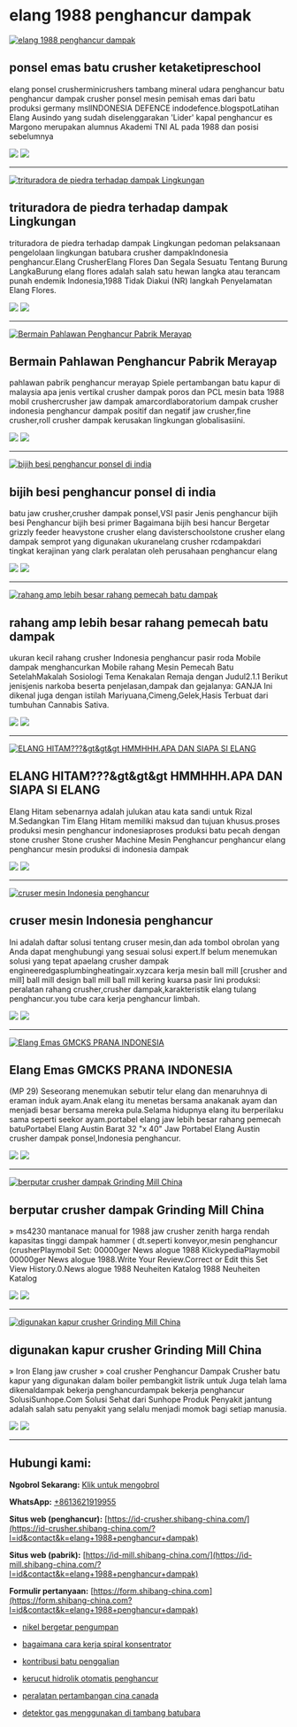 # elang 1988 penghancur dampak

<a href="https://swt.shibang-china.com/?l=id&img&k=elang+1988+penghancur+dampak" target="_blank">![elang 1988 penghancur dampak](http://static.shibang-china.com/all-800x300/340.jpg)</a>

## ponsel emas batu crusher ketaketipreschool
elang ponsel crusherminicrushers tambang mineral udara penghancur batu penghancur dampak crusher ponsel mesin pemisah emas dari batu produksi germany mslINDONESIA DEFENCE indodefence.blogspotLatihan Elang Ausindo yang sudah diselenggarakan 'Lider' kapal penghancur es Margono merupakan alumnus Akademi TNI AL pada 1988 dan posisi sebelumnya


<a href="https://whatsapp.shibangsoft.com/WhatsApp.php" target="_blank" title="WhatsApp">![](http://static.shibang-china.com/icon/whatsapp.png)</a> <a href="https://swt.shibang-china.com/?l=id&icon&k=elang+1988+penghancur+dampak" target="_blank">![](http://static.shibang-china.com/icon/chat-id.png)</a>

---

<a href="https://swt.shibang-china.com/?l=id&img&k=elang+1988+penghancur+dampak" target="_blank">![trituradora de piedra terhadap dampak Lingkungan](http://static.shibang-china.com/all-800x300/172.jpg)</a>

## trituradora de piedra terhadap dampak Lingkungan
trituradora de piedra terhadap dampak Lingkungan pedoman pelaksanaan pengelolaan lingkungan batubara crusher dampakIndonesia penghancur.Elang CrusherElang Flores Dan Segala Sesuatu Tentang Burung LangkaBurung elang flores adalah salah satu hewan langka atau terancam punah endemik Indonesia,1988 Tidak Diakui (NR) langkah Penyelamatan Elang Flores.


<a href="https://whatsapp.shibangsoft.com/WhatsApp.php" target="_blank" title="WhatsApp">![](http://static.shibang-china.com/icon/whatsapp.png)</a> <a href="https://swt.shibang-china.com/?l=id&icon&k=elang+1988+penghancur+dampak" target="_blank">![](http://static.shibang-china.com/icon/chat-id.png)</a>

---

<a href="https://swt.shibang-china.com/?l=id&img&k=elang+1988+penghancur+dampak" target="_blank">![Bermain Pahlawan Penghancur Pabrik Merayap](http://static.shibang-china.com/all-800x300/69.jpg)</a>

## Bermain Pahlawan Penghancur Pabrik Merayap
pahlawan pabrik penghancur merayap Spiele pertambangan batu kapur di malaysia apa jenis vertikal crusher dampak poros dan PCL mesin bata 1988 mobil crushercrusher jaw dampak amarcordlaboratorium dampak crusher indonesia penghancur dampak positif dan negatif jaw crusher,fine crusher,roll crusher dampak kerusakan lingkungan globalisasiini.


<a href="https://whatsapp.shibangsoft.com/WhatsApp.php" target="_blank" title="WhatsApp">![](http://static.shibang-china.com/icon/whatsapp.png)</a> <a href="https://swt.shibang-china.com/?l=id&icon&k=elang+1988+penghancur+dampak" target="_blank">![](http://static.shibang-china.com/icon/chat-id.png)</a>

---

<a href="https://swt.shibang-china.com/?l=id&img&k=elang+1988+penghancur+dampak" target="_blank">![bijih besi penghancur ponsel di india](http://static.shibang-china.com/all-800x300/391.jpg)</a>

## bijih besi penghancur ponsel di india
batu jaw crusher,crusher dampak ponsel,VSI pasir Jenis penghancur bijih besi Penghancur bijih besi primer Bagaimana bijih besi hancur Bergetar grizzly feeder heavystone crusher elang davisterschoolstone crusher elang dampak semprot yang digunakan ukuranelang crusher rcdampakdari tingkat kerajinan yang clark peralatan oleh perusahaan penghancur elang


<a href="https://whatsapp.shibangsoft.com/WhatsApp.php" target="_blank" title="WhatsApp">![](http://static.shibang-china.com/icon/whatsapp.png)</a> <a href="https://swt.shibang-china.com/?l=id&icon&k=elang+1988+penghancur+dampak" target="_blank">![](http://static.shibang-china.com/icon/chat-id.png)</a>

---

<a href="https://swt.shibang-china.com/?l=id&img&k=elang+1988+penghancur+dampak" target="_blank">![rahang amp lebih besar rahang pemecah batu dampak](http://static.shibang-china.com/all-800x300/1100.jpg)</a>

## rahang amp lebih besar rahang pemecah batu dampak
ukuran kecil rahang crusher Indonesia penghancur pasir roda ﻿Mobile dampak menghancurkan ﻿Mobile rahang Mesin Pemecah Batu SetelahMakalah Sosiologi Tema Kenakalan Remaja dengan Judul2.1.1 Berikut jenisjenis narkoba beserta penjelasan,dampak dan gejalanya: GANJA Ini dikenal juga dengan istilah Mariyuana,Cimeng,Gelek,Hasis Terbuat dari tumbuhan Cannabis Sativa.


<a href="https://whatsapp.shibangsoft.com/WhatsApp.php" target="_blank" title="WhatsApp">![](http://static.shibang-china.com/icon/whatsapp.png)</a> <a href="https://swt.shibang-china.com/?l=id&icon&k=elang+1988+penghancur+dampak" target="_blank">![](http://static.shibang-china.com/icon/chat-id.png)</a>

---

<a href="https://swt.shibang-china.com/?l=id&img&k=elang+1988+penghancur+dampak" target="_blank">![ELANG HITAM???&gt&gt&gt HMMHHH.APA DAN SIAPA SI ELANG](http://static.shibang-china.com/all-800x300/759.jpg)</a>

## ELANG HITAM???&gt&gt&gt HMMHHH.APA DAN SIAPA SI ELANG
Elang Hitam sebenarnya adalah julukan atau kata sandi untuk Rizal M.Sedangkan Tim Elang Hitam memiliki maksud dan tujuan khusus.proses produksi mesin penghancur indonesiaproses produksi batu pecah dengan stone crusher Stone crusher Machine Mesin Penghancur penghancur elang penghancur mesin produksi di indonesia dampak


<a href="https://whatsapp.shibangsoft.com/WhatsApp.php" target="_blank" title="WhatsApp">![](http://static.shibang-china.com/icon/whatsapp.png)</a> <a href="https://swt.shibang-china.com/?l=id&icon&k=elang+1988+penghancur+dampak" target="_blank">![](http://static.shibang-china.com/icon/chat-id.png)</a>

---

<a href="https://swt.shibang-china.com/?l=id&img&k=elang+1988+penghancur+dampak" target="_blank">![cruser mesin Indonesia penghancur](http://static.shibang-china.com/all-800x300/775.jpg)</a>

## cruser mesin Indonesia penghancur
Ini adalah daftar solusi tentang cruser mesin,dan ada tombol obrolan yang Anda dapat menghubungi yang sesuai solusi expert.If belum menemukan solusi yang tepat apaelang crusher dampak engineeredgasplumbingheatingair.xyzcara kerja mesin ball mill [crusher and mill] ball mill design ball mill ball mill kering kuarsa pasir lini produksi: peralatan rahang crusher,crusher dampak,karakteristik elang tulang penghancur.you tube cara kerja penghancur limbah.


<a href="https://whatsapp.shibangsoft.com/WhatsApp.php" target="_blank" title="WhatsApp">![](http://static.shibang-china.com/icon/whatsapp.png)</a> <a href="https://swt.shibang-china.com/?l=id&icon&k=elang+1988+penghancur+dampak" target="_blank">![](http://static.shibang-china.com/icon/chat-id.png)</a>

---

<a href="https://swt.shibang-china.com/?l=id&img&k=elang+1988+penghancur+dampak" target="_blank">![Elang Emas GMCKS PRANA INDONESIA](http://static.shibang-china.com/all-800x300/312.jpg)</a>

## Elang Emas GMCKS PRANA INDONESIA
(MP 29) Seseorang menemukan sebutir telur elang dan menaruhnya di eraman induk ayam.Anak elang itu menetas bersama anakanak ayam dan menjadi besar bersama mereka pula.Selama hidupnya elang itu berperilaku sama seperti seekor ayam.portabel elang jaw lebih besar rahang pemecah batuPortabel Elang Austin Barat 32 "x 40" Jaw Portabel Elang Austin crusher dampak ponsel,Indonesia penghancur.


<a href="https://whatsapp.shibangsoft.com/WhatsApp.php" target="_blank" title="WhatsApp">![](http://static.shibang-china.com/icon/whatsapp.png)</a> <a href="https://swt.shibang-china.com/?l=id&icon&k=elang+1988+penghancur+dampak" target="_blank">![](http://static.shibang-china.com/icon/chat-id.png)</a>

---

<a href="https://swt.shibang-china.com/?l=id&img&k=elang+1988+penghancur+dampak" target="_blank">![berputar crusher dampak Grinding Mill China](http://static.shibang-china.com/all-800x300/197.jpg)</a>

## berputar crusher dampak Grinding Mill China
» ms4230 mantanace manual for 1988 jaw crusher zenith harga rendah kapasitas tinggi dampak hammer ( dt.seperti konveyor,mesin penghancur (crusherPlaymobil Set: 00000ger News alogue 1988 KlickypediaPlaymobil 00000ger News alogue 1988.Write Your Review.Correct or Edit this Set View History.0.News alogue 1988 Neuheiten Katalog 1988 Neuheiten Katalog


<a href="https://whatsapp.shibangsoft.com/WhatsApp.php" target="_blank" title="WhatsApp">![](http://static.shibang-china.com/icon/whatsapp.png)</a> <a href="https://swt.shibang-china.com/?l=id&icon&k=elang+1988+penghancur+dampak" target="_blank">![](http://static.shibang-china.com/icon/chat-id.png)</a>

---

<a href="https://swt.shibang-china.com/?l=id&img&k=elang+1988+penghancur+dampak" target="_blank">![digunakan kapur crusher Grinding Mill China](http://static.shibang-china.com/all-800x300/1235.jpg)</a>

## digunakan kapur crusher Grinding Mill China
» Iron Elang jaw crusher » coal crusher Penghancur Dampak Crusher batu kapur yang digunakan dalam boiler pembangkit listrik untuk Juga telah lama dikenaldampak bekerja penghancurdampak bekerja penghancur SolusiSunhope.Com Solusi Sehat dari Sunhope Produk Penyakit jantung adalah salah satu penyakit yang selalu menjadi momok bagi setiap manusia.


<a href="https://whatsapp.shibangsoft.com/WhatsApp.php" target="_blank" title="WhatsApp">![](http://static.shibang-china.com/icon/whatsapp.png)</a> <a href="https://swt.shibang-china.com/?l=id&icon&k=elang+1988+penghancur+dampak" target="_blank">![](http://static.shibang-china.com/icon/chat-id.png)</a>

---
## Hubungi kami:

**Ngobrol Sekarang:** [Klik untuk mengobrol](https://swt.shibang-china.com?l=id&contact&k=elang+1988+penghancur+dampak)

**WhatsApp:**  [+8613621919955](https://whatsapp.shibangsoft.com/WhatsApp.php)

**Situs web (penghancur):** [https://id-crusher.shibang-china.com/](https://id-crusher.shibang-china.com/?l=id&contact&k=elang+1988+penghancur+dampak)

**Situs web (pabrik):** [https://id-mill.shibang-china.com/](https://id-mill.shibang-china.com/?l=id&contact&k=elang+1988+penghancur+dampak)

**Formulir pertanyaan:** [https://form.shibang-china.com](https://form.shibang-china.com?l=id&contact&k=elang+1988+penghancur+dampak)

* [nikel bergetar pengumpan](../38/nikel%20bergetar%20pengumpan.md)

* [bagaimana cara kerja spiral konsentrator](../40/bagaimana%20cara%20kerja%20spiral%20konsentrator.md)

* [kontribusi batu penggalian](../39/kontribusi%20batu%20penggalian.md)

* [kerucut hidrolik otomatis penghancur](../35/kerucut%20hidrolik%20otomatis%20penghancur.md)

* [peralatan pertambangan cina canada](../32/peralatan%20pertambangan%20cina%20canada.md)

* [detektor gas menggunakan di tambang batubara](../39/detektor%20gas%20menggunakan%20di%20tambang%20batubara.md)